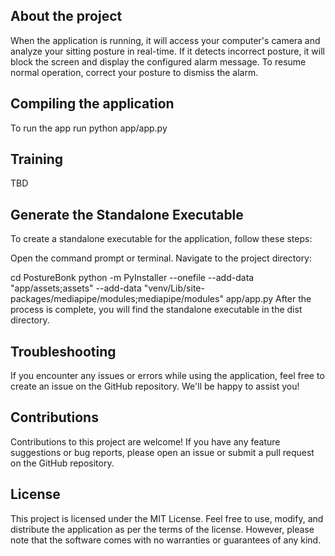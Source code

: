 ## About the project
When the application is running, it will access your computer's camera and analyze your sitting posture in real-time. If it detects incorrect posture, it will block the screen and display the configured alarm message. To resume normal operation, correct your posture to dismiss the alarm.

## Compiling the application
To run the app run python app/app.py

## Training
TBD

## Generate the Standalone Executable
To create a standalone executable for the application, follow these steps:

Open the command prompt or terminal.
Navigate to the project directory:

cd PostureBonk
python -m PyInstaller  --onefile --add-data "app/assets;assets" --add-data "venv/Lib/site-packages/mediapipe/modules;mediapipe/modules" app/app.py
After the process is complete, you will find the standalone executable in the dist directory.

## Troubleshooting
If you encounter any issues or errors while using the application, feel free to create an issue on the GitHub repository. We'll be happy to assist you!

## Contributions
Contributions to this project are welcome! If you have any feature suggestions or bug reports, please open an issue or submit a pull request on the GitHub repository.

## License
This project is licensed under the MIT License. Feel free to use, modify, and distribute the application as per the terms of the license. However, please note that the software comes with no warranties or guarantees of any kind.
